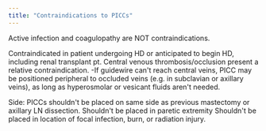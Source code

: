 ```yaml
---
title: "Contraindications to PICCs"
---
```

Active infection and coagulopathy are NOT contraindications.

Contraindicated in patient undergoing HD or anticipated to begin HD, including renal transplant pt.
Central venous thrombosis/occlusion present a relative contraindication.
-If guidewire can't reach central veins, PICC may be positioned peripheral to occluded veins (e.g. in subclavian or axillary veins), as long as hyperosmolar or vesicant fluids aren't needed.

Side:
PICCs shouldn't be placed on same side as previous mastectomy or axillary LN dissection.
Shouldn't be placed in paretic extremity
Shouldn't be placed in location of focal infection, burn, or radiation injury.

